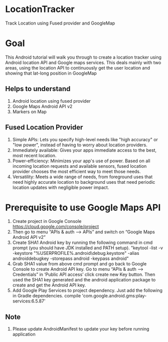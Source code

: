 # LocationTracker
Track Location using Fused provider and GoogleMap

Goal
===============
This Android tutorial will walk you through to create a location tracker using Android location API and Google maps services.
This deals mainly with two areas, using the location API to continuously get the user location and showing that lat-long position in GoogleMap

Helps to understand
--------------------
1. Android location using fused provider
2. Google Maps Android API v2
3. Markers on Map

Fused Location Provider 
--------------------
1. Simple APIs: Lets you specify high-level needs like "high accuracy" or "low power", instead of having to worry about location providers.
2. Immediately available: Gives your apps immediate access to the best, most recent location.
3. Power-efficiency: Minimizes your app's use of power. Based on all incoming location requests and available sensors, fused location provider chooses the most efficient way to meet those needs.
4. Versatility: Meets a wide range of needs, from foreground uses that need highly accurate location to background uses that need periodic location updates with negligible power impact.

Prerequisite to use Google Maps API
===============
1. Create project in Google Console https://cloud.google.com/console/project
2. Then go to menu “APIs & auth –> APIs” and switch on “Google Maps Android API v2”
3. Create SHA1 Android key by running the following command in cmd prompt (you should have JDK installed and PATH setup).
"keytool -list -v -keystore "%USERPROFILE%\.android\debug.keystore" -alias androiddebugkey -storepass android -keypass android"
4. Grab SHA1 value from above cmd prompt and go back to Google Console to create Android API key.
   Go to menu “APIs & auth –> Credentials” in ‘Public API access’ click create new Key button. 
   Then used the SHA1 key generated and the android application package to create and get the Android API key.
5. Add Google Play Services to project dependency. Just add the following in Gradle dependencies.
   compile 'com.google.android.gms:play-services:6.5.87'

Note
----
1. Please update AndroidManifest to update your key before running application
